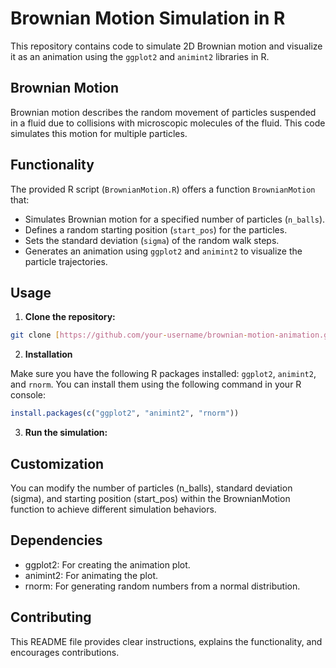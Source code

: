 # Brownian Motion Simulation in R

This repository contains code to simulate 2D Brownian motion and visualize it as an animation using the `ggplot2` and `animint2` libraries in R.

## Brownian Motion

Brownian motion describes the random movement of particles suspended in a fluid due to collisions with microscopic molecules of the fluid. This code simulates this motion for multiple particles.

## Functionality

The provided R script (`BrownianMotion.R`) offers a function `BrownianMotion` that:

* Simulates Brownian motion for a specified number of particles (`n_balls`).
* Defines a random starting position (`start_pos`) for the particles.
* Sets the standard deviation (`sigma`) of the random walk steps.
* Generates an animation using `ggplot2` and `animint2` to visualize the particle trajectories.

## Usage

1. **Clone the repository:**

```bash
git clone [https://github.com/your-username/brownian-motion-animation.git](https://github.com/your-username/brownian-motion-animation.git)
```
2. **Installation**

Make sure you have the following R packages installed: `ggplot2`, `animint2`, and `rnorm`. You can install them using the following command in your R console:

```R
install.packages(c("ggplot2", "animint2", "rnorm"))
```
3. **Run the simulation:**

## Customization
You can modify the number of particles (n_balls), standard deviation (sigma), and starting position (start_pos) within the BrownianMotion function to achieve different simulation behaviors.

## Dependencies
* ggplot2: For creating the animation plot.
* animint2: For animating the plot.
* rnorm: For generating random numbers from a normal distribution.

## Contributing
This README file provides clear instructions, explains the functionality, and encourages contributions.
